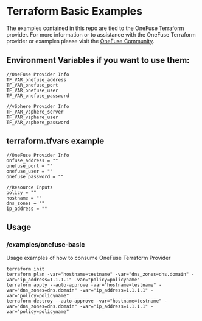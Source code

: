 # Terraform Basic Examples

The examples contained in this repo are tied to the OneFuse Terraform provider.  For more information or to assistance with the OneFuse Terraform provider or examples please visit the [OneFuse Community](https://onefuse.cloudbolt.io/).

## Environment Variables if you want to use them:

```
//OneFuse Provider Info
TF_VAR_onefuse_address
TF_VAR_onefuse_port
TF_VAR_onefuse_user
TF_VAR_onefuse_password

//vSphere Provider Info
TF_VAR_vsphere_server
TF_VAR_vsphere_user
TF_VAR_vsphere_password
```

## terraform.tfvars example

```
//OneFuse Provider Info
onfuse_address = ""
onefuse_port = ""
onefuse_user = ""
onefuse_password = ""

//Resource Inputs
policy = ""
hostname = ""
dns_zones = ""
ip_address = ""
```

## Usage

### /examples/onefuse-basic

Usage examples of how to consume OneFuse Terraform Provider

```
terraform init
terraform plan -var="hostname=testname" -var="dns_zones=dns.domain" -var="ip_address=1.1.1.1" -var="policy=policyname"
terraform apply --auto-approve -var="hostname=testname" -var="dns_zones=dns.domain" -var="ip_address=1.1.1.1" -var="policy=policyname"
terraform destroy --auto-approve -var="hostname=testname" -var="dns_zones=dns.domain" -var="ip_address=1.1.1.1" -var="policy=policyname"
```